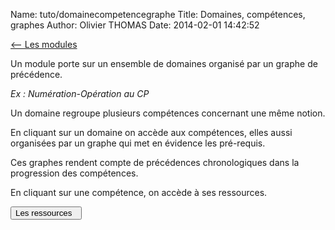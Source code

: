 Name: tuto/domainecompetencegraphe
Title: Domaines, compétences, graphes
Author: Olivier THOMAS
Date: 2014-02-01 14:42:52

[<-- Les modules](/tuto/module)

Un module porte sur un ensemble de domaines organisé par un graphe de précédence.
  
*Ex : Numération-Opération au CP*

<div class="domains-graph" data-module="Nj7z0vrcZ4g."></div>

  

Un domaine regroupe plusieurs compétences concernant une même notion.

En cliquant sur un domaine on accède aux compétences, elles aussi organisées par un graphe qui met en évidence les pré-requis.

<div class="competences-graph" data-domain="uBf2tx"></div>

Ces graphes rendent compte de précédences chronologiques dans la progression des compétences. 

En cliquant sur une compétence, on accède à ses ressources.

[<button class="btn btn-primary pull-right" type="button">Les ressources &nbsp;<i class="icon-arrow-right"></i></button>](/tuto/ressources)
